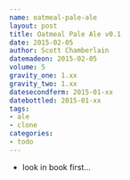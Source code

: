 ```yaml
---
name: oatmeal-pale-ale
layout: post
title: Oatmeal Pale Ale v0.1
date: 2015-02-05
author: Scott Chamberlain
datemadeon: 2015-02-05
volume: 5
gravity_one: 1.xx
gravity_two: 1.xx
datesecondferm: 2015-01-xx
datebottled: 2015-01-xx
tags: 
- ale
- clone
categories:
- todo
---
```


* look in book first...
